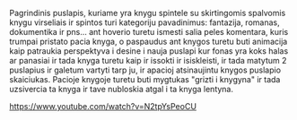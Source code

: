 Pagrindinis puslapis, kuriame yra knygu spintele su skirtingomis spalvomis knygu virseliais ir spintos turi kategoriju pavadinimus: fantazija, romanas, dokumentika ir pns... ant hoverio turetu ismesti salia peles komentara, kuris trumpai pristato pacia knyga, o paspaudus ant knygos turetu buti animacija kaip patraukia perspektyva i desine i nauja puslapi kur fonas yra koks halas ar panasiai ir tada knyga turetu kaip ir issokti ir isiskleisti, ir tada matytum 2 puslapius ir galetum vartyti tarp ju, ir apacioj atsinaujintu knygos puslapio skaiciukas.
Pacioje knygoje turetu buti mygtukas "grizti i knygyna" ir tada uzsivercia ta knyga ir tave nubloskia atgal i ta knyga lentyna.

https://www.youtube.com/watch?v=N2tpYsPeoCU
